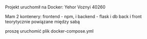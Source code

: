 Projekt uruchomił na Docker: Yehor Voznyi 40260

Mam 2 kontenery: frontend - npm, i backend - flask i db
back i front teorytycznie powiązane między sabą


proszę uruchomić plik docker-compose.yml 